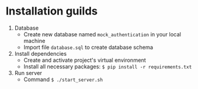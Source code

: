 # Installation guilds

1. Database
    - Create new database named `mock_authentication` in your local machine
    - Import file `database.sql` to create database schema
2. Install dependencies
    - Create and activate project's virtual environment
    - Install all necessary packages: `$ pip install -r requirements.txt`
3. Run server
    - Command `$ ./start_server.sh`
